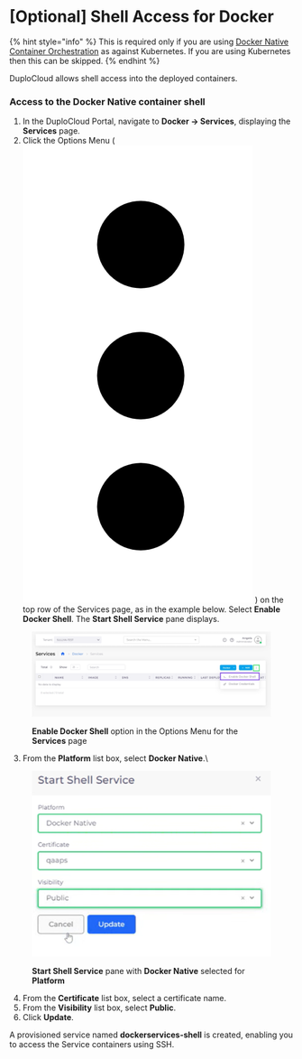 # \[Optional] Shell Access for Docker

{% hint style="info" %}
This is required only if you are using [Docker Native Container Orchestration](../../container-orchestrators/) as against Kubernetes. If you are using Kubernetes then this can be skipped.
{% endhint %}

DuploCloud allows shell access into the deployed containers.&#x20;

### Access to the Docker Native container shell

1. In the DuploCloud Portal, navigate to **Docker -> Services**, displaying the **Services** page.
2. Click the Options Menu ( <img src="../../.gitbook/assets/Kabab_three_Vertical_dots (2).png" alt="" data-size="line"> ) on the top row of the Services page, as in the example below. Select  **Enable Docker Shell**. The **Start Shell Service** pane displays.

<div align="left">

<figure><img src="../../.gitbook/assets/screenshot-nimbusweb.me-2024.02.15-13_15_35.png" alt=""><figcaption><p><strong>Enable Docker Shell</strong> option in the Options Menu for the <strong>Services</strong> page</p></figcaption></figure>

</div>

3. From the **Platform** list box, select **Docker Native**.\


<div align="left">

<figure><img src="../../.gitbook/assets/AWS_Shell_Service.png" alt=""><figcaption><p><strong>Start Shell Service</strong> pane with <strong>Docker Native</strong> selected for <strong>Platform</strong></p></figcaption></figure>

</div>

4. From the **Certificate** list box, select a certificate name.
5. From the **Visibility** list box, select **Public**.&#x20;
6. Click **Update**.

A provisioned service named **dockerservices-shell** is created, enabling you to access the Service containers using SSH.
